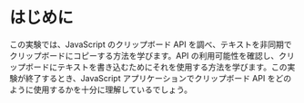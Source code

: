 # はじめに

この実験では、JavaScript のクリップボード API を調べ、テキストを非同期でクリップボードにコピーする方法を学びます。API の利用可能性を確認し、クリップボードにテキストを書き込むためにそれを使用する方法を学びます。この実験が終了するとき、JavaScript アプリケーションでクリップボード API をどのように使用するかを十分に理解しているでしょう。
